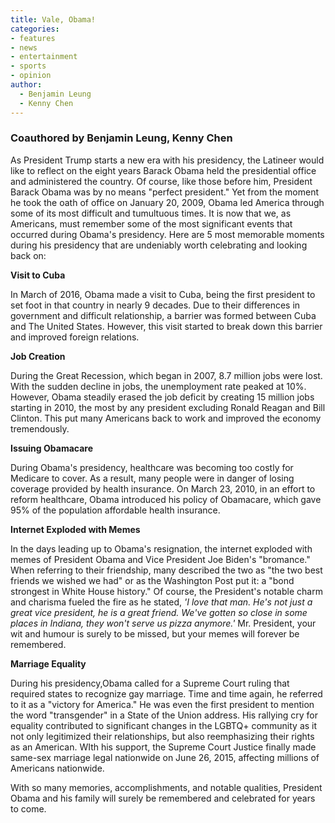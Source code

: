 ```yaml
---
title: Vale, Obama!
categories:
- features
- news
- entertainment
- sports
- opinion
author:
  - Benjamin Leung
  - Kenny Chen
---
```

### Coauthored by Benjamin Leung, Kenny Chen

As President Trump starts a new era with his presidency, the Latineer would like to  reflect on the eight years Barack Obama held the presidential office and administered the country. Of course, like those before him, President Barack Obama was by no means "perfect president." Yet from the moment he took the oath of office on January 20, 2009, Obama led America through some of its most difficult and tumultuous times. It is now that we, as Americans, must remember some of the most significant events that occurred during Obama's presidency. Here are 5 most memorable moments during his presidency that are undeniably worth celebrating and looking back on:

**Visit to Cuba**

In March of 2016, Obama made a visit to Cuba, being the first president to set foot in that country in nearly 9 decades. Due to their differences in government and difficult relationship, a barrier was formed between Cuba and The United States.  However, this visit started to break down this barrier and improved foreign relations.

**Job Creation**

During the Great Recession, which began in 2007, 8.7 million jobs were lost. With the sudden decline in jobs, the unemployment rate peaked at 10%.  However, Obama steadily erased the job deficit by creating 15 million jobs starting in 2010, the most by any president excluding Ronald Reagan and Bill Clinton.  This put many Americans back to work and improved the economy tremendously.

**Issuing Obamacare**

During Obama's presidency, healthcare was becoming too costly for Medicare to cover.  As a result, many people were in danger of losing coverage provided by health insurance.  On March 23, 2010, in an effort to reform healthcare, Obama introduced his policy of Obamacare, which gave 95% of the population affordable health insurance.

**Internet Exploded with Memes**

In the days leading up to Obama's resignation, the internet exploded with memes of President Obama and Vice President Joe Biden's "bromance." When referring to their friendship, many described the two as "the two best friends we wished we had" or as the Washington Post put it: a "bond strongest in White House history." Of course, the President's notable charm and charisma fueled the fire as he stated, _'I love that man. He's not just a great vice president, he is a great friend. We've gotten so close in some places in Indiana, they won't serve us pizza anymore.'_ Mr. President, your wit and humour is surely to be missed, but your memes will forever be remembered.

**Marriage Equality**

During his presidency,Obama called for a Supreme Court ruling that required states to recognize gay marriage. Time and time again, he referred to it as a "victory for America." He was even the first president to mention the word "transgender" in a State of the Union address. His rallying cry for equality contributed to significant changes in the LGBTQ+ community as it not only legitimized their relationships, but also reemphasizing their rights as an American. WIth his support, the Supreme Court Justice finally made same-sex marriage legal nationwide on June 26, 2015, affecting millions of Americans nationwide.

With so many memories, accomplishments, and notable qualities, President Obama and his family will surely be remembered and celebrated for years to come.

